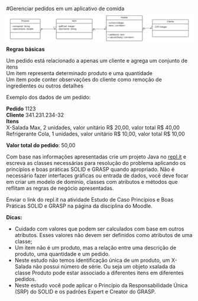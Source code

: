 #Gerenciar pedidos em um aplicativo de comida
![alt text](UML%20-Projeto%20LG2A2.png)
**Regras básicas**

Um pedido está relacionado a apenas um cliente e agrega um conjunto de itens  
Um item representa determinado produto e uma quantidade   
Um item pode conter observações do cliente como remoção de ingredientes ou outros detalhes

Exemplo dos dados de um pedido:

**Pedido** 1123  
**Cliente** 341.231.234-32  
**Itens**  
X-Salada Max, 2 unidades, valor unitário R$ 20,00, valor total R$ 40,00  
Refrigerante Cola, 1 unidades, valor unitário R$ 10,00, valor total R$ 10,00

**Valor total do pedido**: 50,00

Com base nas informações apresentadas crie um projeto Java no [repl.it](http://repl.it) e escreva as classes necessárias para resolução do problema aplicando os princípios e boas práticas SOLID e GRASP quando apropriado. Não é necessário fazer interfaces gráficas ou entrada de dados, você deve focar em criar um modelo de domínio, classes com atributos e métodos que reflitam as regras de negócio apresentadas. 

Enviar o link do repl.it na atividade Estudo de Caso Princípios e Boas Práticas SOLID e GRASP na página da disciplina do Moodle.

**Dicas:**

- Cuidado com valores que podem ser calculados com base em outros atributos. Esses valores não devem ser definidos como atributos de uma classe;
- Um item não é um produto, mas a relação entre uma descrição de produto, uma quantidade e um pedido.
- Neste estudo não temos identificação única de um produto, um X-Salada não possui número de série. Ou seja um objeto xsalada da classe Produto pode estar associado a diferentes itens em diferentes pedidos.
- Neste estudo você pode aplicar o Princípio da Responsabilidade Única (SRP) do SOLID e os padrões Expert e Creator do GRASP.